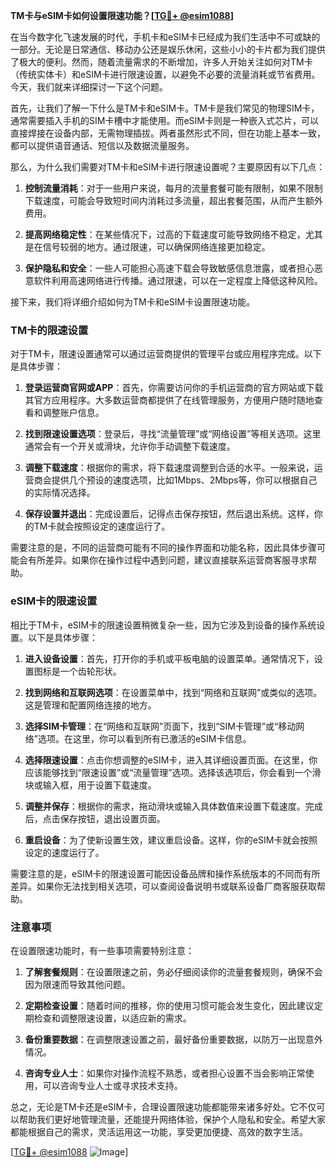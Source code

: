 **TM卡与eSIM卡如何设置限速功能？[[TG💪+ @esim1088](https://t.me/s/esim1088)]**

在当今数字化飞速发展的时代，手机卡和eSIM卡已经成为我们生活中不可或缺的一部分。无论是日常通信、移动办公还是娱乐休闲，这些小小的卡片都为我们提供了极大的便利。然而，随着流量需求的不断增加，许多人开始关注如何对TM卡（传统实体卡）和eSIM卡进行限速设置，以避免不必要的流量消耗或节省费用。今天，我们就来详细探讨一下这个问题。

首先，让我们了解一下什么是TM卡和eSIM卡。TM卡是我们常见的物理SIM卡，通常需要插入手机的SIM卡槽中才能使用。而eSIM卡则是一种嵌入式芯片，可以直接焊接在设备内部，无需物理插拔。两者虽然形式不同，但在功能上基本一致，都可以提供语音通话、短信以及数据流量服务。

那么，为什么我们需要对TM卡和eSIM卡进行限速设置呢？主要原因有以下几点：

1. **控制流量消耗**：对于一些用户来说，每月的流量套餐可能有限制，如果不限制下载速度，可能会导致短时间内消耗过多流量，超出套餐范围，从而产生额外费用。
   
2. **提高网络稳定性**：在某些情况下，过高的下载速度可能导致网络不稳定，尤其是在信号较弱的地方。通过限速，可以确保网络连接更加稳定。
   
3. **保护隐私和安全**：一些人可能担心高速下载会导致敏感信息泄露，或者担心恶意软件利用高速网络进行传播。通过限速，可以在一定程度上降低这种风险。

接下来，我们将详细介绍如何为TM卡和eSIM卡设置限速功能。

### TM卡的限速设置

对于TM卡，限速设置通常可以通过运营商提供的管理平台或应用程序完成。以下是具体步骤：

1. **登录运营商官网或APP**：首先，你需要访问你的手机运营商的官方网站或下载其官方应用程序。大多数运营商都提供了在线管理服务，方便用户随时随地查看和调整账户信息。

2. **找到限速设置选项**：登录后，寻找“流量管理”或“网络设置”等相关选项。这里通常会有一个开关或滑块，允许你手动调整下载速度。

3. **调整下载速度**：根据你的需求，将下载速度调整到合适的水平。一般来说，运营商会提供几个预设的速度选项，比如1Mbps、2Mbps等，你可以根据自己的实际情况选择。

4. **保存设置并退出**：完成设置后，记得点击保存按钮，然后退出系统。这样，你的TM卡就会按照设定的速度运行了。

需要注意的是，不同的运营商可能有不同的操作界面和功能名称，因此具体步骤可能会有所差异。如果你在操作过程中遇到问题，建议直接联系运营商客服寻求帮助。

### eSIM卡的限速设置

相比于TM卡，eSIM卡的限速设置稍微复杂一些，因为它涉及到设备的操作系统设置。以下是具体步骤：

1. **进入设备设置**：首先，打开你的手机或平板电脑的设置菜单。通常情况下，设置图标是一个齿轮形状。

2. **找到网络和互联网选项**：在设置菜单中，找到“网络和互联网”或类似的选项。这是管理和配置网络连接的地方。

3. **选择SIM卡管理**：在“网络和互联网”页面下，找到“SIM卡管理”或“移动网络”选项。在这里，你可以看到所有已激活的eSIM卡信息。

4. **选择限速设置**：点击你想调整的eSIM卡，进入其详细设置页面。在这里，你应该能够找到“限速设置”或“流量管理”选项。选择该选项后，你会看到一个滑块或输入框，用于设置下载速度。

5. **调整并保存**：根据你的需求，拖动滑块或输入具体数值来设置下载速度。完成后，点击保存按钮，退出设置页面。

6. **重启设备**：为了使新设置生效，建议重启设备。这样，你的eSIM卡就会按照设定的速度运行了。

需要注意的是，eSIM卡的限速设置可能因设备品牌和操作系统版本的不同而有所差异。如果你无法找到相关选项，可以查阅设备说明书或联系设备厂商客服获取帮助。

### 注意事项

在设置限速功能时，有一些事项需要特别注意：

1. **了解套餐规则**：在设置限速之前，务必仔细阅读你的流量套餐规则，确保不会因为限速而导致其他问题。

2. **定期检查设置**：随着时间的推移，你的使用习惯可能会发生变化，因此建议定期检查和调整限速设置，以适应新的需求。

3. **备份重要数据**：在调整限速设置之前，最好备份重要数据，以防万一出现意外情况。

4. **咨询专业人士**：如果你对操作流程不熟悉，或者担心设置不当会影响正常使用，可以咨询专业人士或寻求技术支持。

总之，无论是TM卡还是eSIM卡，合理设置限速功能都能带来诸多好处。它不仅可以帮助我们更好地管理流量，还能提升网络体验，保护个人隐私和安全。希望大家都能根据自己的需求，灵活运用这一功能，享受更加便捷、高效的数字生活。

[[TG💪+ @esim1088](https://t.me/s/esim1088) ![Image](https://i.postimg.cc/4NQfJmqS/Snipaste-2025-05-13-00-14-12.png)]
